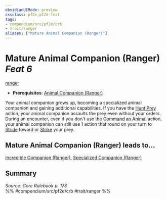 ```yaml
---
obsidianUIMode: preview
cssclass: pf2e,pf2e-feat
tags:
- compendium/src/pf2e/crb
- trait/ranger
aliases: ["Mature Animal Companion (Ranger)"]
---
```

# Mature Animal Companion (Ranger)  *Feat 6*  
[ranger](Reference/Rules/Traits/ranger.md "Ranger Class Trait")  

- **Prerequisites**: [Animal Companion (Ranger)](animal-companion-ranger.md)

Your animal companion grows up, becoming a specialized animal companion and gaining additional capabilities. If you have the [Hunt Prey](hunt-prey.md) action, your animal companion assaults the prey even without your orders. During an encounter, even if you don't use the [Command an Animal](command-an-animal.md) action, your animal companion can still use 1 action that round on your turn to [Stride](stride.md) toward or [Strike](strike.md) your prey.

## Mature Animal Companion (Ranger) leads to...

[Incredible Companion (Ranger)](incredible-companion-ranger.md), [Specialized Companion (Ranger)](specialized-companion-ranger.md)

## Summary

*Source: Core Rulebook p. 173*  
%% #compendium/src/pf2e/crb #trait/ranger %%